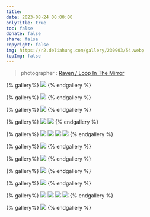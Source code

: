 ```yaml
---
title: 
date: 2023-08-24 00:00:00
onlyTitle: true
toc: false
donate: false
share: false
copyright: false
img: https://r2.deliahung.com/gallery/230903/54.webp
topImg: false
---
```


> photographer : [Raven / Loop In The Mirror](https://www.facebook.com/loopinthemirror) 

{% gallery%}
![](https://r2.deliahung.com/gallery/230903/54.webp)
{% endgallery %}

{% gallery%}
![](https://r2.deliahung.com/gallery/230903/45.webp)
{% endgallery %}

{% gallery%}
![](https://r2.deliahung.com/gallery/230903/46.webp)
{% endgallery %}

{% gallery%}
![](https://r2.deliahung.com/gallery/230903/47.webp)
![](https://r2.deliahung.com/gallery/230903/48.webp)
{% endgallery %}

{% gallery%}
![](https://r2.deliahung.com/gallery/230903/44.webp)
![](https://r2.deliahung.com/gallery/230903/51.webp)
![](https://r2.deliahung.com/gallery/230903/52.webp)
![](https://r2.deliahung.com/gallery/230903/53.webp)
{% endgallery %}

{% gallery%}
![](https://r2.deliahung.com/gallery/230903/55.webp)
{% endgallery %}

{% gallery%}
![](https://r2.deliahung.com/gallery/230903/56.webp)
{% endgallery %}

{% gallery%}
![](https://r2.deliahung.com/gallery/230903/57.webp)
{% endgallery %}

{% gallery%}
![](https://r2.deliahung.com/gallery/230903/58.webp)
{% endgallery %}

{% gallery%}
![](https://r2.deliahung.com/gallery/230903/59.webp)
![](https://r2.deliahung.com/gallery/230903/60.webp)
![](https://r2.deliahung.com/gallery/230903/61.webp)
![](https://r2.deliahung.com/gallery/230903/62.webp)
{% endgallery %}

{% gallery%}
![](https://r2.deliahung.com/gallery/230903/63.webp)
{% endgallery %}